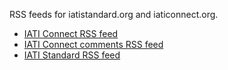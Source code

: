 ---
---
RSS feeds for iatistandard.org and iaticonnect.org.

 * [IATI Connect RSS feed](iaticonnect.xml)
 * [IATI Connect comments RSS feed](iaticonnect-comments.xml)
 * [IATI Standard RSS feed](iatistandard.xml)

